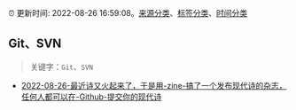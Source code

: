 :alarm_clock: 更新时间: 2022-08-26 16:59:08。[来源分类](../README.md)、[标签分类](../TAGS.md)、[时间分类](../TIMELINE.md)

## Git、SVN


> 关键字：`Git`、`SVN`



- [2022-08-26-最近诗又火起来了，于是用-zine-搞了一个发布现代诗的杂志，任何人都可以在-Github-提交你的现代诗](https://www.v2ex.com/t/875691) 